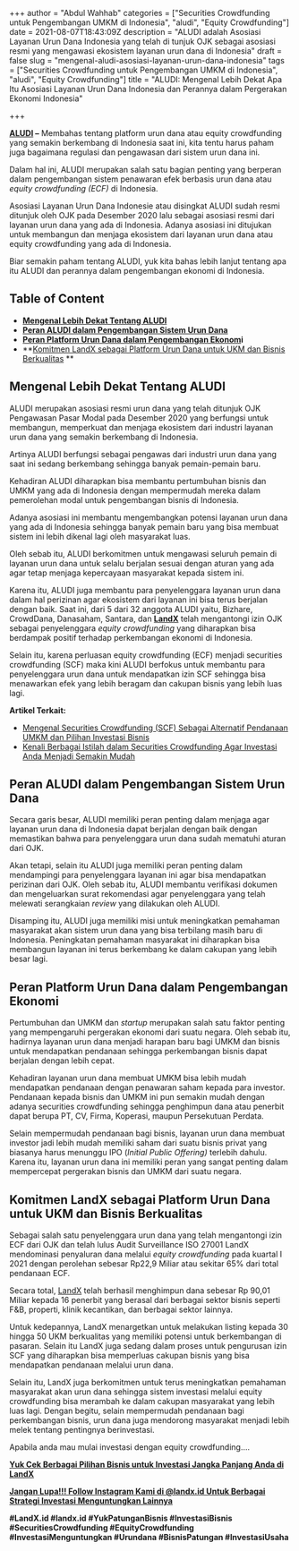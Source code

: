 +++
author = "Abdul Wahhab"
categories = ["Securities Crowdfunding untuk Pengembangan UMKM di Indonesia", "aludi", "Equity Crowdfunding"]
date = 2021-08-07T18:43:09Z
description = "ALUDI adalah Asosiasi Layanan Urun Dana Indonesia yang telah di tunjuk OJK sebagai asosiasi resmi yang mengawasi ekosistem layanan urun dana di Indonesia"
draft = false
slug = "mengenal-aludi-asosiasi-layanan-urun-dana-indonesia"
tags = ["Securities Crowdfunding untuk Pengembangan UMKM di Indonesia", "aludi", "Equity Crowdfunding"]
title = "ALUDI: Mengenal Lebih Dekat Apa Itu Asosiasi Layanan Urun Dana Indonesia dan Perannya dalam Pergerakan Ekonomi Indonesia"

+++


**[ALUDI](https://landx.id/) –** Membahas tentang platform urun dana atau equity crowdfunding yang semakin berkembang di Indonesia saat ini, kita tentu harus paham juga bagaimana regulasi dan pengawasan dari sistem urun dana ini.

Dalam hal ini, ALUDI merupakan salah satu bagian penting yang berperan dalam pengembangan sistem penawaran efek berbasis urun dana atau _equity crowdfunding (ECF)_ di Indonesia.

Asosiasi Layanan Urun Dana Indonesie atau disingkat ALUDI sudah resmi ditunjuk oleh OJK pada Desember 2020 lalu sebagai asosiasi resmi dari layanan urun dana yang ada di Indonesia. Adanya asosiasi ini ditujukan untuk membangun dan menjaga ekosistem dari layanan urun dana atau equity crowdfunding yang ada di Indonesia.

Biar semakin paham tentang ALUDI, yuk kita bahas lebih lanjut tentang apa itu ALUDI dan perannya dalam pengembangan ekonomi di Indonesia.

## Table of Content

* [**Mengenal Lebih Dekat Tentang ALUDI**](#mengenal-lebih-dekat-tentang-aludi)
* **[Peran ALUDI dalam Pengembangan Sistem Urun Dana](#peran-aludi-dalam-pengembangan-sistem-urun-dana)**
* **[Peran Platform Urun Dana dalam Pengembangan Ekonom](#peran-platform-urun-dana-dalam-pengembangan-ekonomi)i**
* **[Komitmen LandX sebagai Platform Urun Dana untuk UKM dan Bisnis Berkualitas](#komitmen-landx-sebagai-platform-urun-dana-untuk-ukm-dan-bisnis-berkualitas) **

## Mengenal Lebih Dekat Tentang ALUDI

ALUDI merupakan asosiasi resmi urun dana yang telah ditunjuk OJK Pengawasan Pasar Modal pada Desember 2020 yang berfungsi untuk membangun, memperkuat dan menjaga ekosistem dari industri layanan urun dana yang semakin berkembang di Indonesia.

Artinya ALUDI berfungsi sebagai pengawas dari industri urun dana yang saat ini sedang berkembang sehingga banyak pemain-pemain baru.

Kehadiran ALUDI diharapkan bisa membantu pertumbuhan bisnis dan UMKM yang ada di Indonesia dengan mempermudah mereka dalam pemerolehan modal untuk pengembangan bisnis di Indonesia.

Adanya asosiasi ini membantu mengembangkan potensi layanan urun dana yang ada di Indonesia sehingga banyak pemain baru yang bisa membuat sistem ini lebih dikenal lagi oleh masyarakat luas.

Oleh sebab itu, ALUDI berkomitmen untuk mengawasi seluruh pemain di layanan urun dana untuk selalu berjalan sesuai dengan aturan yang ada agar tetap menjaga kepercayaan masyarakat kepada sistem ini.

Karena itu, ALUDI juga membantu para penyelenggara layanan urun dana dalam hal perizinan agar ekosistem dari layanan ini bisa terus berjalan dengan baik. Saat ini, dari 5 dari 32 anggota ALUDI yaitu, Bizhare, CrowdDana, Danasaham, Santara, dan **[LandX](https://landx.id/)** telah mengantongi izin OJK sebagai penyelenggara _equity crowdfunding_ yang diharapkan bisa berdampak positif terhadap perkembangan ekonomi di Indonesia.

Selain itu, karena perluasan equity crowdfunding (ECF) menjadi  securities crowdfunding (SCF) maka kini ALUDI berfokus untuk membantu para penyelenggara urun dana untuk mendapatkan izin SCF sehingga bisa menawarkan efek yang lebih beragam dan cakupan bisnis yang lebih luas lagi.

**Artikel Terkait:**

* [Mengenal Securities Crowdfunding (SCF) Sebagai Alternatif Pendanaan UMKM dan Pilihan Investasi Bisnis](https://landx.id/blog/securities-crowdfunding-dan-equity-crowdfunding/)
* [Kenali Berbagai Istilah dalam Securities Crowdfunding Agar Investasi Anda Menjadi Semakin Mudah](https://landx.id/blog/tag/equity-crowdfunding/)

## Peran ALUDI dalam Pengembangan Sistem Urun Dana

Secara garis besar, ALUDI memiliki peran penting dalam menjaga agar layanan urun dana di Indonesia dapat berjalan dengan baik dengan memastikan bahwa para penyelenggara urun dana sudah mematuhi aturan dari OJK.

Akan tetapi, selain itu ALUDI juga memiliki peran penting dalam mendampingi para penyelenggara layanan ini agar bisa mendapatkan perizinan dari OJK. Oleh sebab itu, ALUDI membantu verifikasi dokumen dan mengeluarkan surat rekomendasi agar penyelenggara yang telah melewati serangkaian _review_ yang dilakukan oleh ALUDI.

Disamping itu, ALUDI juga memiliki misi untuk meningkatkan pemahaman masyarakat akan sistem urun dana yang bisa terbilang masih baru di Indonesia. Peningkatan pemahaman masyarakat ini diharapkan bisa membangun layanan ini terus berkembang ke dalam cakupan yang lebih besar lagi.

## Peran Platform Urun Dana dalam Pengembangan Ekonomi

Pertumbuhan dan UMKM dan _startup_ merupakan salah satu faktor penting yang mempengaruhi pergerakan ekonomi dari suatu negara. Oleh sebab itu, hadirnya layanan urun dana menjadi harapan baru bagi UMKM dan bisnis untuk mendapatkan pendanaan sehingga perkembangan bisnis dapat berjalan dengan lebih cepat.

Kehadiran layanan urun dana membuat UMKM bisa lebih mudah mendapatkan pendanaan dengan penawaran saham kepada para investor. Pendanaan kepada bisnis dan UMKM ini pun semakin mudah dengan adanya securities crowdfunding sehingga penghimpun dana atau penerbit dapat berupa PT, CV, Firma, Koperasi, maupun Persekutuan Perdata.

Selain mempermudah pendanaan bagi bisnis, layanan urun dana membuat investor jadi lebih mudah memiliki saham dari suatu bisnis privat yang biasanya harus menunggu IPO (_Initial Public Offering)_ terlebih dahulu. Karena itu, layanan urun dana ini memiliki peran yang sangat penting dalam mempercepat pergerakan bisnis dan UMKM dari suatu negara.

## Komitmen LandX sebagai Platform Urun Dana untuk UKM dan Bisnis Berkualitas

Sebagai salah satu penyelenggara urun dana yang telah mengantongi izin ECF dari OJK dan telah lulus Audit Surveillance ISO 27001 LandX mendominasi penyaluran dana melalui _equity crowdfunding_ pada kuartal I 2021 dengan perolehan sebesar Rp22,9 Miliar atau sekitar 65% dari total pendanaan ECF.

Secara total, [LandX](https://landx.id/) telah berhasil menghimpun dana sebesar Rp 90,01 Miliar kepada 16 penerbit yang berasal dari berbagai sektor bisnis seperti F&B, properti, klinik kecantikan, dan berbagai sektor lainnya.

Untuk kedepannya, LandX menargetkan untuk melakukan listing kepada 30 hingga 50 UKM berkualitas yang memiliki potensi untuk berkembangan di pasaran. Selain itu LandX juga sedang dalam proses untuk pengurusan izin SCF yang diharapkan bisa memperluas cakupan bisnis yang bisa mendapatkan pendanaan melalui urun dana.

Selain itu, LandX juga berkomitmen untuk terus meningkatkan pemahaman masyarakat akan  urun dana sehingga sistem investasi melalui equity crowdfunding bisa merambah ke dalam cakupan masyarakat yang lebih luas lagi. Dengan begitu, selain mempermudah pendanaan bagi perkembangan bisnis, urun dana juga mendorong masyarakat menjadi lebih melek tentang pentingnya berinvestasi.

Apabila anda mau mulai investasi dengan equity crowdfunding….

**[Yuk Cek Berbagai Pilihan Bisnis untuk Investasi Jangka Panjang Anda di LandX](https://landx.id/project/index.html)**

[**Jangan Lupa!!! Follow Instagram Kami di @landx.id Untuk Berbagai Strategi Investasi Menguntungkan Lainnya**](https://www.instagram.com/landx.id/?utm_medium=copy_link)

[**‌**](https://www.instagram.com/landx.id/?utm_medium=copy_link)**#LandX.id    #landx.id #YukPatunganBisnis    #InvestasiBisnis    #SecuritiesCrowdfunding #EquityCrowdfunding    #InvestasiMenguntungkan    #Urundana    #BisnisPatungan    #InvestasiUsaha**

